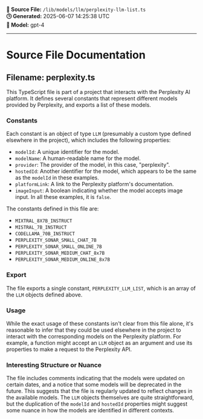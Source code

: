 **📄 Source File:** `/lib/models/llm/perplexity-llm-list.ts`  
**🕒 Generated:** 2025-06-07 14:25:38 UTC  
**🤖 Model:** gpt-4

---

# Source File Documentation

## Filename: perplexity.ts

This TypeScript file is part of a project that interacts with the Perplexity AI platform. It defines several constants that represent different models provided by Perplexity, and exports a list of these models.

### Constants

Each constant is an object of type `LLM` (presumably a custom type defined elsewhere in the project), which includes the following properties:

- `modelId`: A unique identifier for the model.
- `modelName`: A human-readable name for the model.
- `provider`: The provider of the model, in this case, "perplexity".
- `hostedId`: Another identifier for the model, which appears to be the same as the `modelId` in these examples.
- `platformLink`: A link to the Perplexity platform's documentation.
- `imageInput`: A boolean indicating whether the model accepts image input. In all these examples, it is `false`.

The constants defined in this file are:

- `MIXTRAL_8X7B_INSTRUCT`
- `MISTRAL_7B_INSTRUCT`
- `CODELLAMA_70B_INSTRUCT`
- `PERPLEXITY_SONAR_SMALL_CHAT_7B`
- `PERPLEXITY_SONAR_SMALL_ONLINE_7B`
- `PERPLEXITY_SONAR_MEDIUM_CHAT_8x7B`
- `PERPLEXITY_SONAR_MEDIUM_ONLINE_8x7B`

### Export

The file exports a single constant, `PERPLEXITY_LLM_LIST`, which is an array of the `LLM` objects defined above.

### Usage

While the exact usage of these constants isn't clear from this file alone, it's reasonable to infer that they could be used elsewhere in the project to interact with the corresponding models on the Perplexity platform. For example, a function might accept an `LLM` object as an argument and use its properties to make a request to the Perplexity API.

### Interesting Structure or Nuance

The file includes comments indicating that the models were updated on certain dates, and a notice that some models will be deprecated in the future. This suggests that the file is regularly updated to reflect changes in the available models. The `LLM` objects themselves are quite straightforward, but the duplication of the `modelId` and `hostedId` properties might suggest some nuance in how the models are identified in different contexts.